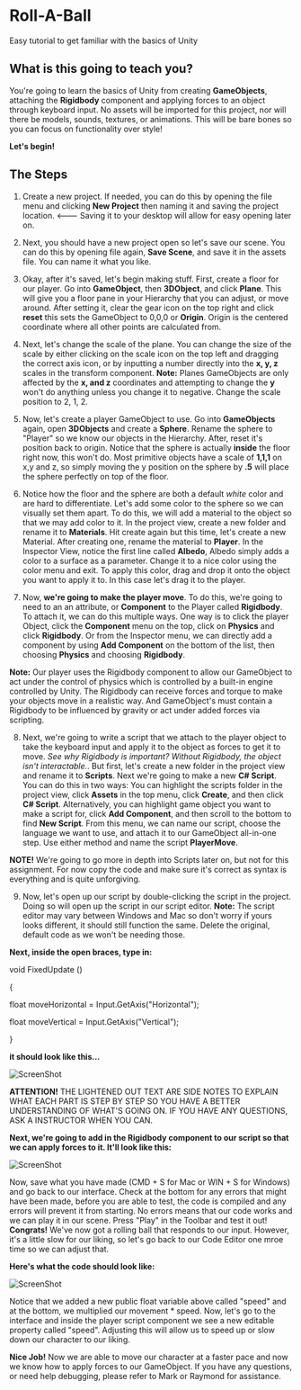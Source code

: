 # Roll-A-Ball
Easy tutorial to get familiar with the basics of Unity

## What is this going to teach you?
You're going to learn the basics of Unity from creating **GameObjects**, attaching the **Rigidbody** component and applying forces to an object through keyboard input.  No assets will be imported for this project, nor will there be models, sounds, textures, or animations.  This will be bare bones so you can focus on functionality over style!

**Let's begin!**

## The Steps
1. Create a new project.  If needed, you can do this by opening the file menu and clicking **New Project** then naming it and saving the project location. <--- Saving it to your desktop will allow for easy opening later on.  

2. Next, you should have a new project open so let's save our scene.  You can do this by opening file again, **Save Scene**, and save it in the assets file.  You can name it what you like.

3. Okay, after it's saved, let's begin making stuff.  First, create a floor for our player.  Go into **GameObject**, then **3DObject**, and click **Plane**.  This will give you a floor pane in your Hierarchy that you can adjust, or move around.  After setting it, clear the gear icon on the top right and click **reset** this sets the GameObject to 0,0,0 or **Origin**.  Origin is the centered coordinate where all other points are calculated from.  

4. Next, let's change the scale of the plane.  You can change the size of the scale by either clicking on the scale icon on the top left and dragging the correct axis icon, or by inputting a number directly into the **x, y, z** scales in the transform component.  **Note:** Planes GameObjects are only affected by the **x, and z** coordinates and attempting to change the **y** won't do anything unless you change it to negative.  Change the scale position to 2, 1, 2.

5. Now, let's create a player GameObject to use.  Go into **GameObjects** again, open **3DObjects** and create a **Sphere**.  Rename the sphere to "Player" so we know our objects in the Hierarchy.  After, reset it's position back to origin.  Notice that the sphere is actually **inside** the floor right now, this won't do.  Most primitive objects have a scale of **1,1,1** on x,y and z, so simply moving the y position on the sphere by **.5** will place the sphere perfectly on top of the floor.

6. Notice how the floor and the sphere are both a default *white* color and are hard to differentiate.  Let's add some color to the sphere so we can visually set them apart.  To do this, we will add a material to the object so that we may add color to it.  In the project view, create a new folder and rename it to **Materials**.  Hit create again but this time, let's create a new Material.  After creating one, rename the material to **Player**.  In the Inspector View, notice the first line called **Albedo**, Albedo simply adds a color to a surface as a parameter.  Change it to a nice color using the color menu and exit.  To apply this color, drag and drop it onto the object you want to apply it to.  In this case let's drag it to the player.  

7. Now, **we're going to make the player move**.  To do this, we're going to need to an an attribute, or **Component** to the Player called **Rigidbody**.  To attach it, we can do this multiple ways.  One way is to click the player Object, click the **Component** menu on the top, click on **Physics** and click **Rigidbody**.  Or from the Inspector menu, we can directly add a component by using **Add Component** on the bottom of the list, then choosing **Physics** and choosing **Rigidbody**. 

**Note:** Our player uses the Rigidbody component to allow our GameObject to act under the control of physics which is controlled by a built-in engine controlled by Unity. The Rigidbody can receive forces and torque to make your objects move in a realistic way. And GameObject's must contain a Rigidbody to be influenced by gravity or act under added forces via scripting.  

8. Next, we're going to write a script that we attach to the player object to take the keyboard input and apply it to the object as forces to get it to move.  *See why Rigidbody is important? Without Rigidbody, the object isn't interactable.*.  But first, let's create a new folder in the project view and rename it to **Scripts**.  Next we're going to make a new **C# Script**.  You can do this in two ways: You can highlight the scripts folder in the project view, click **Assets** in the top menu, click **Create**, and then click **C# Script**.  Alternatively, you can highlight game object you want to make a script for, click **Add Component**, and then scroll to the bottom to find **New Script**.  From this menu, we can name our script, choose the language we want to use, and attach it to our GameObject all-in-one step. Use either method and name the script **PlayerMove**.

**NOTE!** We're going to go more in depth into Scripts later on, but not for this assignment.  For now copy the code and make sure it's correct as syntax is everything and is quite unforgiving. 

9.  Now, let's open up our script by double-clicking the script in the project.  Doing so will open up the script in our script editor.  **Note:** The script editor may vary between Windows and Mac so don't worry if yours looks different, it should still function the same. Delete the original, default code as we won't be needing those.  

**Next, inside the open braces, type in:** 


void FixedUpdate ()

{
  
  float moveHorizontal = Input.GetAxis("Horizontal");
  
  float moveVertical = Input.GetAxis("Vertical");

}

**it should look like this...**

![ScreenShot](https://raw.githubusercontent.com/junior-devleague/roll-a-ball/master/assets/Screen%20Shot%202017-08-08%20at%2011.48.59%20PM.png)

**ATTENTION!** THE LIGHTENED OUT TEXT ARE SIDE NOTES TO EXPLAIN WHAT EACH PART IS STEP BY STEP SO YOU HAVE A BETTER UNDERSTANDING OF WHAT'S GOING ON.  IF YOU HAVE ANY QUESTIONS, ASK A INSTRUCTOR WHEN YOU CAN.

**Next, we're going to add in the Rigidbody component to our script so that we can apply forces to it.  It'll look like this:**

![ScreenShot](https://raw.githubusercontent.com/junior-devleague/roll-a-ball/master/assets/Screen%20Shot%202017-08-09%20at%2012.22.51%20AM.png)

Now, save what you have made (CMD + S for Mac or WIN + S for Windows) and go back to our interface.  Check at the bottom for any errors that might have been made, before you are able to test, the code is compiled and any errors will prevent it from starting.  No errors means that our code works and we can play it in our scene.  Press "Play" in the Toolbar and test it out!  **Congrats!** We've now got a rolling ball that responds to our input.  However, it's a little slow for our liking, so let's go back to our Code Editor one mroe time so we can adjust that.

**Here's what the code should look like:**

![ScreenShot](https://raw.githubusercontent.com/junior-devleague/roll-a-ball/master/assets/Screen%20Shot%202017-08-09%20at%2012.38.43%20AM.png)

Notice that we added a new public float variable above called "speed" and at the bottom, we multiplied our movement * speed.  Now, let's go to the interface and inside the player script component we see a new editable property called "speed".  Adjusting this will allow us to speed up or slow down our character to our liking.  

**Nice Job!** Now we are able to move our character at a faster pace and now we know how to apply forces to our GameObject.  If you have any questions, or need help debugging, please refer to Mark or Raymond for assistance.


